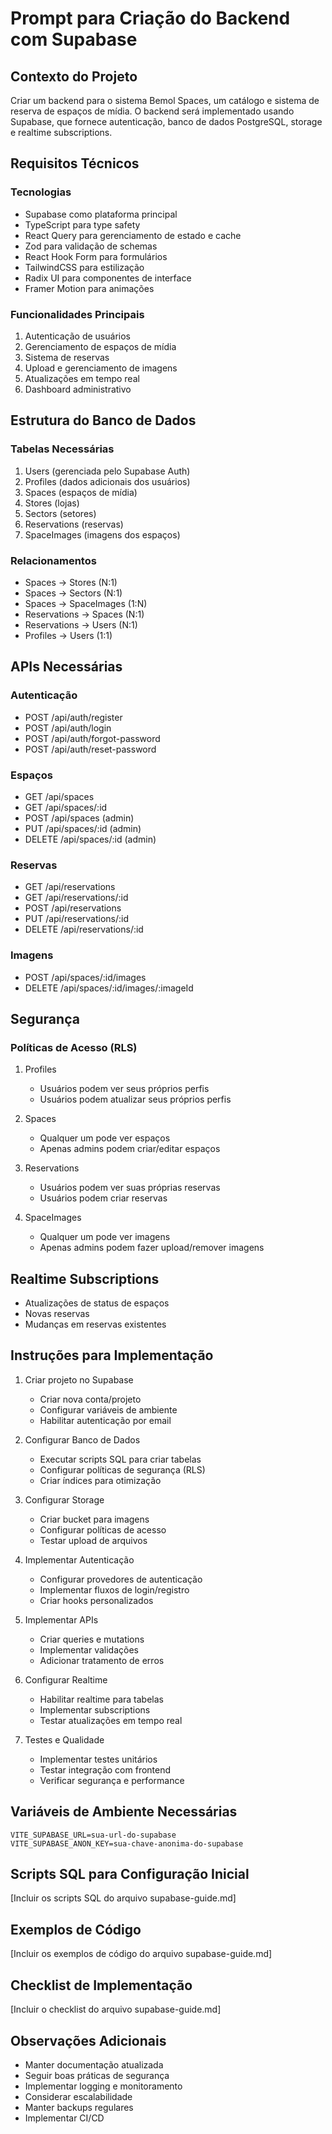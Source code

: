 # Prompt para Criação do Backend com Supabase

## Contexto do Projeto
Criar um backend para o sistema Bemol Spaces, um catálogo e sistema de reserva de espaços de mídia. O backend será implementado usando Supabase, que fornece autenticação, banco de dados PostgreSQL, storage e realtime subscriptions.

## Requisitos Técnicos

### Tecnologias
- Supabase como plataforma principal
- TypeScript para type safety
- React Query para gerenciamento de estado e cache
- Zod para validação de schemas
- React Hook Form para formulários
- TailwindCSS para estilização
- Radix UI para componentes de interface
- Framer Motion para animações

### Funcionalidades Principais
1. Autenticação de usuários
2. Gerenciamento de espaços de mídia
3. Sistema de reservas
4. Upload e gerenciamento de imagens
5. Atualizações em tempo real
6. Dashboard administrativo

## Estrutura do Banco de Dados

### Tabelas Necessárias
1. Users (gerenciada pelo Supabase Auth)
2. Profiles (dados adicionais dos usuários)
3. Spaces (espaços de mídia)
4. Stores (lojas)
5. Sectors (setores)
6. Reservations (reservas)
7. SpaceImages (imagens dos espaços)

### Relacionamentos
- Spaces -> Stores (N:1)
- Spaces -> Sectors (N:1)
- Spaces -> SpaceImages (1:N)
- Reservations -> Spaces (N:1)
- Reservations -> Users (N:1)
- Profiles -> Users (1:1)

## APIs Necessárias

### Autenticação
- POST /api/auth/register
- POST /api/auth/login
- POST /api/auth/forgot-password
- POST /api/auth/reset-password

### Espaços
- GET /api/spaces
- GET /api/spaces/:id
- POST /api/spaces (admin)
- PUT /api/spaces/:id (admin)
- DELETE /api/spaces/:id (admin)

### Reservas
- GET /api/reservations
- GET /api/reservations/:id
- POST /api/reservations
- PUT /api/reservations/:id
- DELETE /api/reservations/:id

### Imagens
- POST /api/spaces/:id/images
- DELETE /api/spaces/:id/images/:imageId

## Segurança

### Políticas de Acesso (RLS)
1. Profiles
   - Usuários podem ver seus próprios perfis
   - Usuários podem atualizar seus próprios perfis

2. Spaces
   - Qualquer um pode ver espaços
   - Apenas admins podem criar/editar espaços

3. Reservations
   - Usuários podem ver suas próprias reservas
   - Usuários podem criar reservas

4. SpaceImages
   - Qualquer um pode ver imagens
   - Apenas admins podem fazer upload/remover imagens

## Realtime Subscriptions
- Atualizações de status de espaços
- Novas reservas
- Mudanças em reservas existentes

## Instruções para Implementação

1. Criar projeto no Supabase
   - Criar nova conta/projeto
   - Configurar variáveis de ambiente
   - Habilitar autenticação por email

2. Configurar Banco de Dados
   - Executar scripts SQL para criar tabelas
   - Configurar políticas de segurança (RLS)
   - Criar índices para otimização

3. Configurar Storage
   - Criar bucket para imagens
   - Configurar políticas de acesso
   - Testar upload de arquivos

4. Implementar Autenticação
   - Configurar provedores de autenticação
   - Implementar fluxos de login/registro
   - Criar hooks personalizados

5. Implementar APIs
   - Criar queries e mutations
   - Implementar validações
   - Adicionar tratamento de erros

6. Configurar Realtime
   - Habilitar realtime para tabelas
   - Implementar subscriptions
   - Testar atualizações em tempo real

7. Testes e Qualidade
   - Implementar testes unitários
   - Testar integração com frontend
   - Verificar segurança e performance

## Variáveis de Ambiente Necessárias
```env
VITE_SUPABASE_URL=sua-url-do-supabase
VITE_SUPABASE_ANON_KEY=sua-chave-anonima-do-supabase
```

## Scripts SQL para Configuração Inicial
[Incluir os scripts SQL do arquivo supabase-guide.md]

## Exemplos de Código
[Incluir os exemplos de código do arquivo supabase-guide.md]

## Checklist de Implementação
[Incluir o checklist do arquivo supabase-guide.md]

## Observações Adicionais
- Manter documentação atualizada
- Seguir boas práticas de segurança
- Implementar logging e monitoramento
- Considerar escalabilidade
- Manter backups regulares
- Implementar CI/CD 